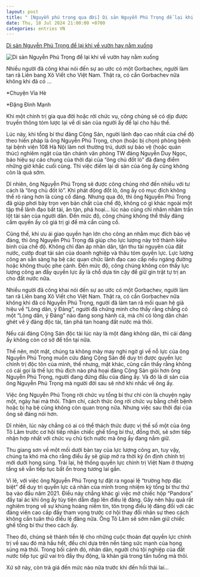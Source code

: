 ```yaml
---
layout: post
title: " [Nguyễn phú trọng qua đời] Di sản Nguyễn Phú Trọng để lại khi về vườn hay nằm xuống"
date: Thu, 18 Jul 2024 21:00:00 +0700
categories: entries VN
---
```

[Di sản Nguyễn Phú Trọng để lại khi về vườn hay nằm xuống](https://www.nguoi-viet.com/tin-chinh/di-san-nguyen-phu-trong-de-lai-khi-ve-vuon-hay-nam-xuong/)

![Di sản Nguyễn Phú Trọng để lại khi về vườn hay nằm xuống](https://www.nguoi-viet.com/wp-content/uploads/2024/07/VN-Nguyen-Phu-Trong-3-ngon-tay-dai-hoi-dang-MananVatsyayana-AFP-020121-scaled.jpg)

Nhiều người đã công khai nói đến sự ao ước có một Gorbachev, người làm tan rã Liên bang Xô Viết cho Việt Nam. Thật ra, có cần Gorbachev nữa không khi đã có ...

*Chuyện Vỉa Hè

*Đặng Đình Mạnh

Khi một chính trị gia qua đời hoặc rời chức vụ, công chúng sẽ có dịp được truyền thông tóm lược lại về di sản của người ấy để lại cho hậu thế.

Lúc này, khi tổng bí thư đảng Cộng Sản, người lãnh đạo cao nhất của chế độ theo hiến pháp là ông Nguyễn Phú Trọng, chọn (hoặc bị chọn) phòng bệnh tại bệnh viện 108 Hà Nội làm nơi thường trú, dưới sự bảo vệ (hoặc quản thúc) nghiêm ngặt của tân chánh văn phòng TW đảng Nguyễn Duy Ngọc, báo hiệu sự cáo chung của thời đại của “ông chủ đốt lò” đã đang điểm những giờ khắc cuối cùng. Thì việc điểm lại di sản của ông ấy cũng không còn là quá sớm.

Dĩ nhiên, ông Nguyễn Phú Trọng sẽ được công chúng nhớ đến nhiều với tư cách là “ông chủ đốt lò”. Khi phát động đốt lò, ông ấy có mục đích không thể rõ ràng hơn là củng cố đảng. Nhưng qua đó, thì ông Nguyễn Phú Trọng đã giúp phơi bày trọn vẹn bản chất của chế độ, không có gì khác ngoài một tập thể lãnh đạo bất tài, ăn tàn, phá hoại… lúc nào cũng chỉ nhăm nhăm trấn lột tài sản của người dân. Đến mức độ, công chúng không thể thấy đảng cầm quyền ấy có giá trị gì để mà cần củng cố.

Cũng thế, khi ưu ái giao quyền hạn lớn cho công an nhằm mục đích bảo vệ đảng, thì ông Nguyễn Phú Trọng đã giúp cho lực lượng này trở thành kiêu binh của chế độ. Không chỉ đàn áp nhân dân, tận thu tài nguyên của đất nước, cướp đoạt tài sản của doanh nghiệp và thâu tóm quyền lực. Lực lượng công an sẵn sàng hạ bệ các quan chức lãnh đạo cao cấp nếu ngáng đường hoặc không thuộc phe cánh. Đến mức độ, công chúng không còn thấy lực lượng công an đầy quyền lực ấy là chỗ dựa tin cậy để giữ gìn trật tự trị an cho đất nước nữa.

Nhiều người đã công khai nói đến sự ao ước có một Gorbachev, người làm tan rã Liên bang Xô Viết cho Việt Nam. Thật ra, có cần Gorbachev nữa không khi đã có Nguyễn Phú Trọng, người đã làm tan rã mối quan hệ giả hiệu về “Lòng dân, ý Đảng”, người đã chứng minh cho thấy rằng chẳng có một “Lòng dân, ý Đảng” nào đang song hành cả, mà chỉ có lòng dân chán ghét về ý đảng độc tài, tàn phá tan hoang đất nước mà thôi.

Nếu cái đảng Cộng Sản độc tài lúc này là một đảng không dân, thì cái đảng ấy không còn cơ sở để tồn tại nữa.

Thế nên, một mặt, chúng ta không mảy may nghi ngờ gì về nỗ lực của ông Nguyễn Phú Trọng muốn cứu đảng Cộng Sản để duy trì được quyền lực chính trị độc tôn của mình, thế nhưng, mặt khác, cũng cần thấy rằng không có cái gọi là thế lực thù địch nào phá hoại đảng Cộng Sản giỏi hơn ông Nguyễn Phú Trọng, người đang đứng đầu của đảng ấy. Và đó là di sản của ông Nguyễn Phú Trọng mà người đời sau sẽ nhớ khi nhắc về ông ấy.

Việc ông Nguyễn Phú Trọng rời chức vụ tổng bí thư chỉ còn là chuyện ngày một, ngày hai mà thôi. Thậm chí, cách thức ông rời chức vụ bằng chết bệnh hoặc bị hạ bệ cũng không còn quan trọng nữa. Nhưng việc sau thời đại của ông sẽ đáng nói hơn.

Dĩ nhiên, lúc này chẳng có ai có thể thách thức được vị thế số một của ông Tô Lâm trước cơ hội tiếp nhận chiếc ghế tổng bí thư, đồng thời, sẽ sớm tiếp nhận hợp nhất với chức vụ chủ tịch nước mà ông ấy đang nắm giữ.

Thu giang sơn về một mối dưới bàn tay của lực lượng công an, tuy vậy, chúng ta khó mà cho rằng điều ấy sẽ giúp mở ra thời kỳ ổn định chính trị mới dưới họng súng. Trái lại, hệ thống quyền lực chính trị Việt Nam ở thượng tầng sẽ vẫn tiếp tục bất ổn trong tương lai gần.

Vì lẽ, với việc ông Nguyễn Phú Trọng tự đặt ra ngoại lệ “trường hợp đặc biệt” để duy trì quyền lực cá nhân của mình trong nhiệm kỳ tổng bí thư thứ ba vào đầu năm 2021. Điều này chẳng khác gì việc mở chiếc hộp “Pandora” đầy tai ác khi ông ấy tùy tiện dẫm đạp lên điều lệ đảng. Gây nên hậu quả rất nghiêm trọng về sự khủng hoảng niềm tin, tôn trọng điều lệ đảng đối với các đảng viên cao cấp đầy tham vọng trước cơ hội thay đổi nhân sự theo cách không cần tuân thủ điều lệ đảng nữa. Ông Tô Lâm sẽ sớm nắm giữ chiếc ghế tổng bí thư theo cách ấy.

Theo đó, chúng sẽ thành tiền lệ cho những cuộc thoán đạt quyền lực chính trị về sau đó mà hầu hết, đều chỉ dựa trên nền tảng sức mạnh của họng súng mà thôi. Trong bối cảnh đó, nhân dân, người chủ tội nghiệp của đất nước tiếp tục giữ vai trò đầy thụ động, là khán giả trong tấn tuồng mà thôi.

Xứ sở này, còn trả giá đến mức nào nữa trước khi đến hồi thái lai…

